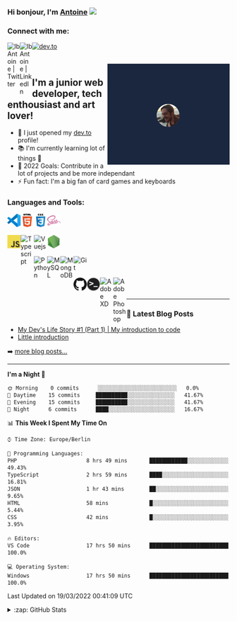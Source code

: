 ### Hi bonjour, I'm [Antoine][website] <img src="https://media.giphy.com/media/hvRJCLFzcasrR4ia7z/giphy.gif" width="25px">


### **Connect with me**:

[<img align="left" alt="lbAntoine | Twitter" width="28px" src="https://image.flaticon.com/icons/png/512/60/60580.png" />][twitter]
[<img align="left" alt="lbAntoine | LinkedIn" width="28px" src="https://cdn-icons-png.flaticon.com/512/61/61109.png" />][linkedin]
<a href="https://dev.to/tomatowizard" target="_blank"><img alt="dev.to" src="https://img.shields.io/badge/MY%20DEV.TO%20PAGE-GO-green?style=for-the-badge&logo=dev.to" /></a>

<br>

<img alt="gif" align="right" src="https://github.com/lbAntoine/lbAntoine/blob/master/exampleui.gif?raw=true" width="55%" />

## **I'm a junior web developer, tech enthousiast and art lover!**

- 🔭 I just opened my [dev.to][website] profile!
- 📚 I'm currently learning lot of things 🤣
- 🥅 2022 Goals: Contribute in a lot of projects and be more independant
- ⚡ Fun fact: I'm a big fan of card games and keyboards

### **Languages and Tools**:

<p>
  <img align="left" alt="Visual Studio Code" width="30px" src="https://raw.githubusercontent.com/github/explore/80688e429a7d4ef2fca1e82350fe8e3517d3494d/topics/visual-studio-code/visual-studio-code.png" />
  <img align="left" alt="HTML5" width="30px" src="https://raw.githubusercontent.com/github/explore/80688e429a7d4ef2fca1e82350fe8e3517d3494d/topics/html/html.png" />
  <img align="left" alt="CSS3" width="30px" src="https://raw.githubusercontent.com/github/explore/80688e429a7d4ef2fca1e82350fe8e3517d3494d/topics/css/css.png" />
  <img align="left" alt="Sass" width="30px" src="https://raw.githubusercontent.com/github/explore/80688e429a7d4ef2fca1e82350fe8e3517d3494d/topics/sass/sass.png" />
</p>

<br>
<br>

<p>
  <img align="left" alt="JavaScript" width="30px" src="https://raw.githubusercontent.com/github/explore/80688e429a7d4ef2fca1e82350fe8e3517d3494d/topics/javascript/javascript.png" />
  <img align="left" alt="Typescript" width="30px" src="https://upload.wikimedia.org/wikipedia/commons/thumb/4/4c/Typescript_logo_2020.svg/2048px-Typescript_logo_2020.svg.png" />
  <img align="left" alt="Vuejs" width="30px" src="https://upload.wikimedia.org/wikipedia/commons/thumb/9/95/Vue.js_Logo_2.svg/langfr-220px-Vue.js_Logo_2.svg.png" />
  <img align="left" alt="Node.js" width="30px" src="https://raw.githubusercontent.com/github/explore/80688e429a7d4ef2fca1e82350fe8e3517d3494d/topics/nodejs/nodejs.png" />
</p>

<br>
<br>

<p>
  <img align="left" alt="Python" width="30px" src="https://cdn.icon-icons.com/icons2/112/PNG/512/python_18894.png" />
  <img align="left" alt="MySQL" width="30px" src="https://upload.wikimedia.org/wikipedia/fr/thumb/6/62/MySQL.svg/1200px-MySQL.svg.png" />
  <img align="left" alt="MongoDB" width="30px" src="https://img.icons8.com/color/452/mongodb.png" />
  <img align="left" alt="Git" width="30px" src="https://iconape.com/wp-content/png_logo_vector/git-icon.png" />
</p>

<br>
<br>

<p>
  <img align="left" alt="GitHub" width="30px" src="https://raw.githubusercontent.com/github/explore/78df643247d429f6cc873026c0622819ad797942/topics/github/github.png" />
  <img align="left" alt="Terminal" width="30px" src="https://raw.githubusercontent.com/github/explore/80688e429a7d4ef2fca1e82350fe8e3517d3494d/topics/terminal/terminal.png" />
  <img align="left" alt="Adobe XD" width="30px" src="https://upload.wikimedia.org/wikipedia/commons/thumb/c/c2/Adobe_XD_CC_icon.svg/2101px-Adobe_XD_CC_icon.svg.png" />
  <img align="left" alt="Adobe Photoshop" width="30px" src="https://upload.wikimedia.org/wikipedia/commons/thumb/a/af/Adobe_Photoshop_CC_icon.svg/1200px-Adobe_Photoshop_CC_icon.svg.png" />
</p>


<br>
<br>

---

### 📕 Latest Blog Posts

<!-- BLOG-POST-LIST:START -->
- [My Dev&#39;s Life Story #1 &lpar;Part 1&rpar; | My introduction to code](https://dev.to/tomatowizard/my-devs-life-story-1-part-1-my-introduction-to-code-gf7)
- [Little introduction](https://dev.to/tomatowizard/little-introduction-2909)
<!-- BLOG-POST-LIST:END -->

➡️ [more blog posts...](website)

---
  <!--START_SECTION:waka-->
**I'm a Night 🦉** 

```text
🌞 Morning    0 commits      ░░░░░░░░░░░░░░░░░░░░░░░░░   0.0% 
🌆 Daytime    15 commits     ██████████░░░░░░░░░░░░░░░   41.67% 
🌃 Evening    15 commits     ██████████░░░░░░░░░░░░░░░   41.67% 
🌙 Night      6 commits      ████░░░░░░░░░░░░░░░░░░░░░   16.67%

```


📊 **This Week I Spent My Time On** 

```text
⌚︎ Time Zone: Europe/Berlin

💬 Programming Languages: 
PHP                      8 hrs 49 mins       ████████████░░░░░░░░░░░░░   49.43% 
TypeScript               2 hrs 59 mins       ████░░░░░░░░░░░░░░░░░░░░░   16.81% 
JSON                     1 hr 43 mins        ██░░░░░░░░░░░░░░░░░░░░░░░   9.65% 
HTML                     58 mins             █░░░░░░░░░░░░░░░░░░░░░░░░   5.44% 
CSS                      42 mins             █░░░░░░░░░░░░░░░░░░░░░░░░   3.95%

🔥 Editors: 
VS Code                  17 hrs 50 mins      █████████████████████████   100.0%

💻 Operating System: 
Windows                  17 hrs 50 mins      █████████████████████████   100.0%

```


 Last Updated on 19/03/2022 00:41:09 UTC
<!--END_SECTION:waka-->

</details>

<details>
  <summary>:zap: GitHub Stats</summary>

  <img align="left" width="350px" height="100%" src="https://github-readme-stats.vercel.app/api?username=lbAntoine&count_private=true&show_icons=true&theme=tokyonight&hide_border=true" alt="lbantoine" />
  <img align="right" width="340px" src="https://github-readme-stats.vercel.app/api/top-langs?username=lbantoine&show_icons=true&locale=en&layout=compact&theme=tokyonight&hide_border=true" alt="lbantoine" />

</details>

[website]: https://dev.to/tomatowizard
[twitter]: https://twitter.com/tomato_wizard
[linkedin]: https://www.linkedin.com/in/antoine-le-bras/
[github]: https://github.com/lbAntoine


<!-- [instagram]:

Hi bonjour, I'm Antoine (aka tomatoWizard) 👋 I'm a french junior developer! I got on the developer train in 2021, so that makes me still very new. I'm going to try to post regularly about my journey, learning how to become a better developer. Don't hesitate to come by and say hi 😊 -->